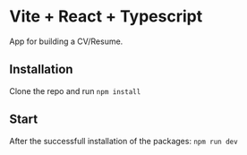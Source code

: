 # Vite + React + Typescript

App for building a CV/Resume.

## Installation

Clone the repo and run `npm install`

## Start

After the successfull installation of the packages: `npm run dev`
